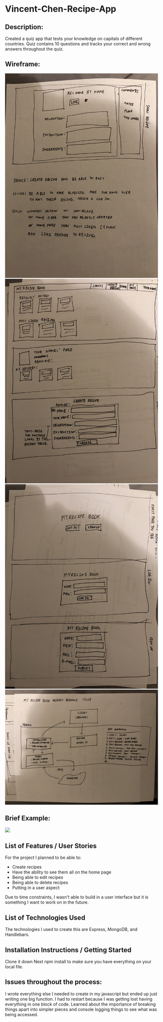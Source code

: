 # Vincent-Chen-Recipe-App
## Description:
Created a quiz app that tests your knowledge on capitals of different countries. Quiz contains 10 questions and tracks your correct and wrong answers throughout the quiz. 

## Wireframe:
![](https://github.com/vbc221/Vincent-Chen-Recipe-App/blob/master/assets/images/IMG_4525%20(1).jpg)
![](https://github.com/vbc221/Vincent-Chen-Recipe-App/blob/master/assets/images/IMG_4522.jpg)
![](https://github.com/vbc221/Vincent-Chen-Recipe-App/blob/master/assets/images/IMG_4523.jpg)
![](https://github.com/vbc221/Vincent-Chen-Recipe-App/blob/master/assets/images/IMG_4524.jpg)
## Brief Example:
![](https://github.com/vbc221/Vincent-Chen-Recipe-App/blob/master/assets/images/Screen%20Shot%202019-10-15%20at%208.54.39%20PM.png)
## List of Features / User Stories
For the project I planned to be able to:
* Create recipes
* Have the ability to see them all on the home page
* Being able to edit recipes
* Being able to delete recipes
* Putting in a user aspect

Due to time constraints, I wasn't able to build in a user interface but it is something I want to work on in the future.
 

## List of Technologies Used
The technologies I used to create this are Express, MongoDB, and Handlebars.

## Installation Instructions / Getting Started
Clone it down
Next npm install to make sure you have everything on your local file.



## Issues throughout the process:
I wrote everything else I needed to create in my javascript but ended up just writing one big function. I had to restart because I was getting lost having everything in one block of code. Learned about the importance of breaking things apart into simpler pieces and console logging things to see what was being accessed. 
